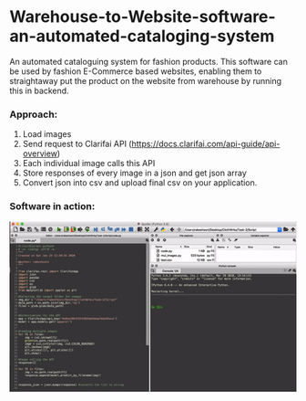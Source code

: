 # Warehouse-to-Website-software-an-automated-cataloging-system
An automated cataloguing system for fashion products. This software can be used by fashion E-Commerce based websites, enabling them to straightaway put the product on the website from warehouse by running this in backend.

<h3><b>Approach: </b></h3> 

1. Load images
2. Send request to Clarifai API (https://docs.clarifai.com/api-guide/api-overview)
3. Each individual image calls this API 
4. Store responses of every image in a json and get json array
5. Convert json into csv and upload final csv on your application.

<h3><b>Software in action: </b></h3> 

![](1.gif)
